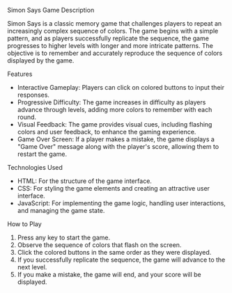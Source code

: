 Simon Says Game
Description

Simon Says is a classic memory game that challenges players to repeat an increasingly complex sequence of colors. The game begins with a simple pattern, and as players successfully replicate the sequence, the game progresses to higher levels with longer and more intricate patterns. The objective is to remember and accurately reproduce the sequence of colors displayed by the game.

Features

- Interactive Gameplay: Players can click on colored buttons to input their responses.
- Progressive Difficulty: The game increases in difficulty as players advance through levels, adding more colors to remember with each round.
- Visual Feedback: The game provides visual cues, including flashing colors and user feedback, to enhance the gaming experience.
- Game Over Screen: If a player makes a mistake, the game displays a "Game Over" message along with the player's score, allowing them to restart the game.

Technologies Used

- HTML: For the structure of the game interface.
- CSS: For styling the game elements and creating an attractive user interface.
- JavaScript: For implementing the game logic, handling user interactions, and managing the game state.

How to Play

1. Press any key to start the game.
2. Observe the sequence of colors that flash on the screen.
3. Click the colored buttons in the same order as they were displayed.
4. If you successfully replicate the sequence, the game will advance to the next level.
5. If you make a mistake, the game will end, and your score will be displayed.
